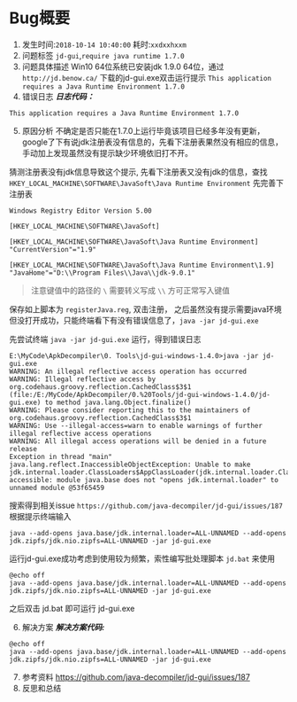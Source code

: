 # Bug概要
1. 发生时间:`2018-10-14 10:40:00`  耗时:`xxdxxhxxm`
2. 问题标签 `jd-gui`,`require java runtime 1.7.0`
3. 问题具体描述
   Win10 64位系统已安装jdk 1.9.0 64位，通过 `http://jd.benow.ca/` 下载的jd-gui.exe双击运行提示 `This application requires a Java Runtime Environment 1.7.0` 
4. 错误日志
***日志代码：***
```
This application requires a Java Runtime Environment 1.7.0
```
5. 原因分析
不确定是否只能在1.7.0上运行毕竟该项目已经多年没有更新，google了下有说jdk注册表没有信息的，先看下注册表果然没有相应的信息，手动加上发现虽然没有提示缺少环境依旧打不开。

猜测注册表没有jdk信息导致这个提示, 先看下注册表又没有jdk的信息，查找 `HKEY_LOCAL_MACHINE\SOFTWARE\JavaSoft\Java Runtime Environment` 先完善下注册表 

```
Windows Registry Editor Version 5.00

[HKEY_LOCAL_MACHINE\SOFTWARE\JavaSoft]

[HKEY_LOCAL_MACHINE\SOFTWARE\JavaSoft\Java Runtime Environment]
"CurrentVersion"="1.9"

[HKEY_LOCAL_MACHINE\SOFTWARE\JavaSoft\Java Runtime Environment\1.9]
"JavaHome"="D:\\Program Files\\Java\\jdk-9.0.1"
```

> 注意键值中的路径的 `\` 需要转义写成 `\\` 方可正常写入键值

保存如上脚本为 `registerJava.reg`, 双击注册， 之后虽然没有提示需要java环境但没打开成功，只能终端看下有没有错误信息了，`java -jar jd-gui.exe`

先尝试终端 `java -jar jd-gui.exe` 运行，得到错误日志

```
E:\MyCode\ApkDecompiler\0. Tools\jd-gui-windows-1.4.0>java -jar jd-gui.exe
WARNING: An illegal reflective access operation has occurred
WARNING: Illegal reflective access by org.codehaus.groovy.reflection.CachedClass$3$1 (file:/E:/MyCode/ApkDecompiler/0.%20Tools/jd-gui-windows-1.4.0/jd-gui.exe) to method java.lang.Object.finalize()
WARNING: Please consider reporting this to the maintainers of org.codehaus.groovy.reflection.CachedClass$3$1
WARNING: Use --illegal-access=warn to enable warnings of further illegal reflective access operations
WARNING: All illegal access operations will be denied in a future release
Exception in thread "main" java.lang.reflect.InaccessibleObjectException: Unable to make jdk.internal.loader.ClassLoaders$AppClassLoader(jdk.internal.loader.ClassLoaders$PlatformClassLoader,jdk.internal.loader.URLClassPath) accessible: module java.base does not "opens jdk.internal.loader" to unnamed module @53f65459
```


搜索得到相关issue `https://github.com/java-decompiler/jd-gui/issues/187`根据提示终端输入
```
java --add-opens java.base/jdk.internal.loader=ALL-UNNAMED --add-opens jdk.zipfs/jdk.nio.zipfs=ALL-UNNAMED -jar jd-gui.exe
```

运行jd-gui.exe成功考虑到使用较为频繁，索性编写批处理脚本 `jd.bat` 来使用

```
@echo off
java --add-opens java.base/jdk.internal.loader=ALL-UNNAMED --add-opens jdk.zipfs/jdk.nio.zipfs=ALL-UNNAMED -jar jd-gui.exe
```

之后双击 jd.bat 即可运行 jd-gui.exe

6. 解决方案
***解决方案代码:***
```
@echo off
java --add-opens java.base/jdk.internal.loader=ALL-UNNAMED --add-opens jdk.zipfs/jdk.nio.zipfs=ALL-UNNAMED -jar jd-gui.exe

```
7. 参考资料
   https://github.com/java-decompiler/jd-gui/issues/187
8. 反思和总结
